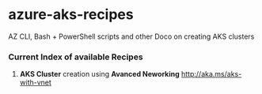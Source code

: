 # azure-aks-recipes
AZ CLI, Bash + PowerShell scripts and other Doco on creating AKS clusters

### Current Index of available Recipes ###

1.  **AKS Cluster** creation using **Avanced Neworking** http://aka.ms/aks-with-vnet
